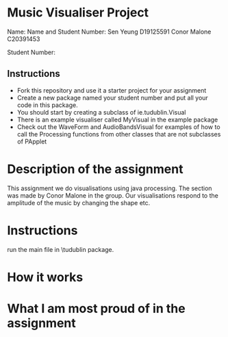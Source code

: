 # Music Visualiser Project

Name:
Name and Student Number:
Sen Yeung D19125591
Conor Malone C20391453

Student Number: 

## Instructions
- Fork this repository and use it a starter project for your assignment
- Create a new package named your student number and put all your code in this package.
- You should start by creating a subclass of ie.tudublin.Visual
- There is an example visualiser called MyVisual in the example package
- Check out the WaveForm and AudioBandsVisual for examples of how to call the Processing functions from other classes that are not subclasses of PApplet

# Description of the assignment

This assignment we do visualisations using java processing. The section was made by Conor Malone in the group. Our visualisations respond to the amplitude of the music
by changing the shape etc.
# Instructions

run the main file in \tudublin package.
# How it works

# What I am most proud of in the assignment
